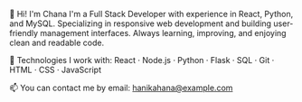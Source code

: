 
👋 Hi! I'm Chana
I'm a Full Stack Developer with experience in React, Python, and MySQL.
Specializing in responsive web development and building user-friendly management interfaces.
Always learning, improving, and enjoying clean and readable code.

🔧 Technologies I work with:
React · Node.js · Python · Flask · SQL · Git · HTML · CSS · JavaScript

📫 You can contact me by email: hanikahana@example.com

